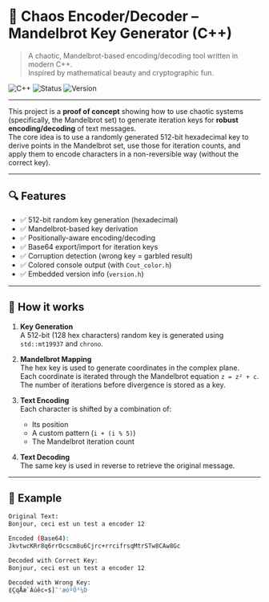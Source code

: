 # 🔐 Chaos Encoder/Decoder – Mandelbrot Key Generator (C++)

> A chaotic, Mandelbrot-based encoding/decoding tool written in modern C++.  
> Inspired by mathematical beauty and cryptographic fun.

![C++](https://img.shields.io/badge/C%2B%2B-17-blue) ![Status](https://img.shields.io/badge/status-stable-green) ![Version](https://img.shields.io/badge/version-1.0.0-blueviolet)

---
This project is a **proof of concept** showing how to use chaotic systems (specifically, the Mandelbrot set) to generate iteration keys for **robust encoding/decoding** of text messages.  
The core idea is to use a randomly generated 512-bit hexadecimal key to derive points in the Mandelbrot set, use those for iteration counts, and apply them to encode characters in a non-reversible way (without the correct key).

---

## 🔍 Features

- ✅ 512-bit random key generation (hexadecimal)
- ✅ Mandelbrot-based key derivation
- ✅ Positionally-aware encoding/decoding
- ✅ Base64 export/import for iteration keys
- ✅ Corruption detection (wrong key = garbled result)
- ✅ Colored console output (with `Cout_color.h`)
- ✅ Embedded version info (`version.h`)

---

## 🧬 How it works

1. **Key Generation**  
   A 512-bit (128 hex characters) random key is generated using `std::mt19937` and `chrono`.

2. **Mandelbrot Mapping**  
   The hex key is used to generate coordinates in the complex plane.  
   Each coordinate is iterated through the Mandelbrot equation `z = z² + c`.  
   The number of iterations before divergence is stored as a key.

3. **Text Encoding**  
   Each character is shifted by a combination of:
   - Its position
   - A custom pattern (`i + (i % 5)`)
   - The Mandelbrot iteration count

4. **Text Decoding**  
   The same key is used in reverse to retrieve the original message.

---

## 🧪 Example

```bash
Original Text:
Bonjour, ceci est un test a encoder 12

Encoded (Base64):
JkvtwcKRr8q6rrOcscm8u6Cjrc+rrcifrsqMtrSTw8CAw8Gc

Decoded with Correct Key:
Bonjour, ceci est un test a encoder 12

Decoded with Wrong Key:
⟪ÇqÅæ`Àúêc«$]¨'æóºÖ³¼D
